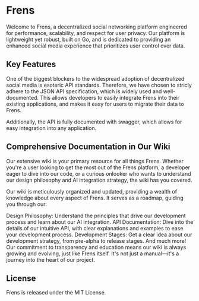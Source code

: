 # Frens
Welcome to Frens, a decentralized social networking platform engineered for performance, scalability, and respect for user privacy. Our platform is lightweight yet robust, built on Go, and is dedicated to providing an enhanced social media experience that prioritizes user control over data.

## Key Features
One of the biggest blockers to the widespread adoption of decentralized social media is esoteric API standards. Therefore, we have chosen to stricly adhere to the JSON API specification, which is widely used and well-documented. This allows developers to easily integrate Frens into their existing applications, and makes it easy for users to migrate their data to Frens.

Additionally, the API is fully documented with swagger, which allows for easy integration into any application.

## Comprehensive Documentation in Our Wiki
Our extensive wiki is your primary resource for all things Frens. Whether you're a user looking to get the most out of the Frens platform, a developer eager to dive into our code, or a curious onlooker who wants to understand our design philosophy and AI integration strategy, the wiki has you covered.

Our wiki is meticulously organized and updated, providing a wealth of knowledge about every aspect of Frens. It serves as a roadmap, guiding you through our:

Design Philosophy: Understand the principles that drive our development process and learn about our AI integration.
API Documentation: Dive into the details of our intuitive API, with clear explanations and examples to ease your development process.
Development Stages: Get a clear idea about our development strategy, from pre-alpha to release stages.
And much more!
Our commitment to transparency and education means our wiki is always growing and evolving, just like Frens itself. It's not just a manual—it's a journey into the heart of our project.

## License
Frens is released under the MIT License.
